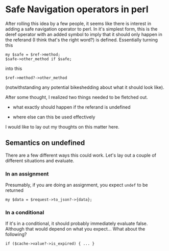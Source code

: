 # Safe Navigation operators in perl

After rolling this idea by a few people, it seems like there is
interest in adding a safe navigation operator to perl. In it's
simplest form, this is the deref operator with an added symbol to
imply that it should only happen in the referand (I think that's
the right word?) is defined. Essentially turning this

    my $safe = $ref->method;
    $safe->other_method if $safe;

into this

    $ref->method?->other_method

(notwithstanding any potential bikeshedding about what it should
look like).

After some thought, I realized two things needed to be fletched
out.

  - what exactly should happen if the referand is undefined

  - where else can this be used effectively

I would like to lay out my thoughts on this matter here.

## Semantics on undefined

There are a few different ways this could work. Let's lay out a couple of different situations and evaluate.

### In an assignment

Presumably, if you are doing an assignment, you expect `undef` to be returned

    my $data = $request->to_json?->{data};
    
### In a conditional

If it's in a conditional, it should probably immediately evaluate false. Although that would depend on what you expect...
What about the following?

    if ($cache->value?->is_expired) { ... }
